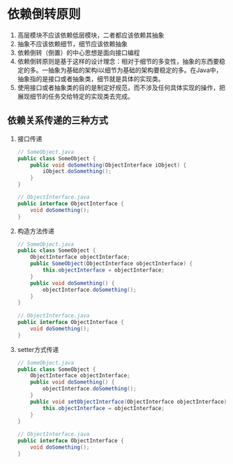 # 依赖倒转原则

1. 高层模块不应该依赖低层模块，二者都应该依赖其抽象
2. 抽象不应该依赖细节，细节应该依赖抽象
3. 依赖倒转（倒置）的中心思想是面向接口编程
4. 依赖倒转原则是基于这样的设计理念：相对于细节的多变性，抽象的东西要稳定的多。一抽象为基础的架构i以细节为基础的架构要稳定的多。在Java中，抽象指的是接口或者抽象类，细节就是具体的实现类。
5. 使用接口或者抽象类的目的是制定好规范，而不涉及任何具体实现的操作，把展现细节的任务交给特定的实现类去完成。

## 依赖关系传递的三种方式

1. 接口传递

    ```java
    // SomeObject.java
    public class SomeObject { 
        public void doSomething(ObjectInterface iObject) {
            iObject.doSomething();
        }
    }
    
    // ObjectInterface.java
    public interface ObjectInterface {
        void doSomething();
    }
    ```

2. 构造方法传递

    ```java
    // SomeObject.java
    public class SomeObject {
        ObjectInterface objectInterface;
        public SomeObject(ObjectInterface objectInterface) {
            this.objectInterface = objectInterface;
        }
        public void doSomething() {
            objectInterface.doSomething(); 
        }
    }
     
    // ObjectInterface.java
    public interface ObjectInterface {
        void doSomething();
    }
    ```
3. setter方式传递

    ```java
    // SomeObject.java
    public class SomeObject {
        ObjectInterface objectInterface;
        public void doSomething() {
            objectInterface.doSomething(); 
        }
        public void setObjectInterface(ObjectInterface objectInterface) {
            this.objectInterface = objectInterface;
        }
    }
     
    // ObjectInterface.java
    public interface ObjectInterface {
        void doSomething();
    }
    ```

